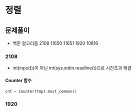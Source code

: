 # 정렬

## 문제풀이
- 백준 알고리즘 2108 11650 11651 1920 10816

### 2108
- int(input())이 아닌 int(sys.stdin.readline())으로 시간초과 해결
#### Counter 함수
```python
cnt = Counter(tmp).most_common()
```

### 1920